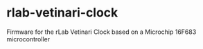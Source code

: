 # rlab-vetinari-clock
Firmware for the rLab Vetinari Clock based on a Microchip 16F683 microcontroller
